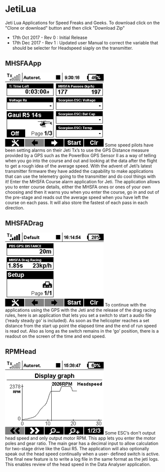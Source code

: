 # JetiLua
Jeti Lua Applications for Speed Freaks and Geeks. To download click on the "Clone or download" button and then click "Download Zip"

* 17th Oct 2017 - Rev 0 : Initial Release
* 17th Dec 2017 - Rev 1 : Updated user Manual to correct the variable that should be selecter for Headspeed siaply on the transmitter.

MHSFAApp
------
![alt text](https://github.com/AlCormack/JetiLua/blob/master/images/SpeedDisplay.jpg "MHSFAApp")
Some speed pilots have been setting alarms on their Jeti Tx’s to use the GPS Distance measure provided by a GPS such as the PowerBox GPS Sensor II as a way of telling when you go into the course and out and looking at the data after the flight to get a rough idea of the average speed. With the advent of Jeti’s latest transmitter firmware they have added the capability to make applications that can use the telemetry going to the transmitter and do cool things with it! Enter the MHSFA Course alarm application for Jeti. The application allows you to enter course details, either the MHSFA ones or ones of your own choosing and then it warns you when you enter the course, go in and out of the pre-stage and reads out the average speed when you have left the course on each pass. It will also store the fastest of each pass in each direction.


MHSFADrag
------
![alt text](https://github.com/AlCormack/JetiLua/blob/master/images/DragRacing.bmp "MHSFAApp")
To continue with the applications using the GPS with the Jeti and the release of the drag racing rules, here is an application that lets you set a switch to start a audio file (‘ready steady go’ is included). As soon as the helicopter reaches a set distance from the start up point the elapsed time and the end of run speed is read out. Also as long as the switch remains in the ‘go’ position, there is a readout on the screen of the time and end speed.

RPMHead
------
![alt text](https://github.com/AlCormack/JetiLua/blob/master/images/HeadspeedGraph.bmp "MHSFAApp")
Some ESC’s don't output head speed and only output motor RPM. This app lets you enter the motor poles and gear ratio. The main gear has a decimal input to allow calculation for two-stage drive like the Gaui R5. The application will also optionally speak out the head speed continually when a user- defined switch is active. The final new feature is to write a log file in the same format as the jeti logs. This enables review of the head speed in the Data Analyser application.
